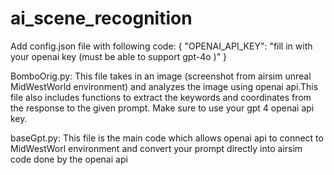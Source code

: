 # ai_scene_recognition

Add config.json file with following code:
{
    "OPENAI_API_KEY": "fill in with your openai key (must be able to support gpt-4o )"
}

BomboOrig.py:
This file takes in an image (screenshot from airsim unreal MidWestWorld environment) and analyzes the image using openai api.This file also includes functions to extract the keywords and coordinates from the response to the given prompt. Make sure to use your gpt 4 openai api key.

baseGpt.py:
This file is the main code which allows openai api to connect to MidWestWorl environment and convert your prompt directly into airsim code done by the openai api
